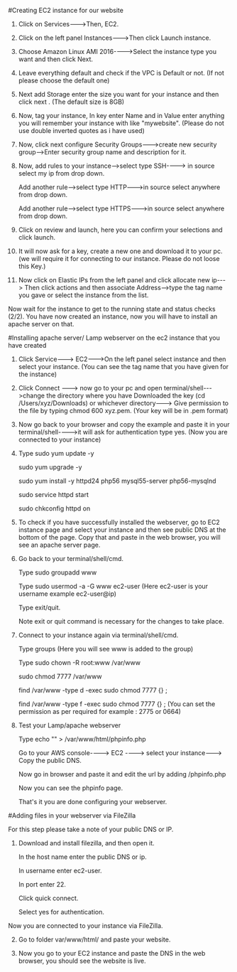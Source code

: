 #Creating EC2 instance for our website


1. Click on Services--->Then, EC2.

2. Click on the left panel Instances--->Then click Launch instance.

3. Choose Amazon Linux AMI 2016---->Select the instance type you want and then click Next.

4. Leave everything default and check if the VPC is Default or not.
(If not please choose the default one)

5. Next add Storage enter the size you want for your instance and then click next .
(The default size is 8GB)

6. Now, tag your instance, In key enter Name and in Value enter anything you will remember your instance with like "mywebsite".
(Please do not use double inverted quotes as i have used)

7. Now, click next configure Security Groups--->create new security group-->Enter security group name and description for it.

8. Now, add rules to your instance-->select type SSH----> in source select my ip from drop down.
   
   Add another rule-->select type HTTP--->in source select anywhere from drop down.
   
   Add another rule-->select type HTTPS--->in source select anywhere from drop down.

9. Click on review and launch, here you can confirm your selections and click launch.

10. It will now ask for a key, create a new one and download it to your pc.
(we will require it for connecting to our instance. Please do not loose this Key.)

11. Now click on Elastic IPs from the left panel and click allocate new ip---> Then click actions and then associate Address-->type the tag name you gave or select the instance from the list.


Now wait for the instance to get to the running state and status checks (2/2).
You have now created an instance, now you will have to install an apache server on that.


#Installing apache server/ Lamp webserver on the ec2 instance that you have created


1. Click Service---> EC2--->On the left panel select instance and then select your instance.
(You can see the tag name that you have given for the instance)

2. Click Connect ---> now go to your pc and open terminal/shell--->change the directory where you have Downloaded the key (cd /Users/xyz/Downloads) or whichever directory---> Give permission to the file by typing chmod 600 xyz.pem.
(Your key will be in .pem format)

3. Now go back to your browser and copy the example and paste it in your terminal/shell---->it will ask for authentication type yes.
(Now you are connected to your instance)

4. Type sudo yum update -y

    sudo yum upgrade -y
   
    sudo yum install -y httpd24 php56 mysql55-server php56-mysqlnd
   
    sudo service httpd start
   
    sudo chkconfig httpd on

5. To check if you have successfully installed the webserver, go to EC2 instance page and select your instance and then see public DNS at the bottom of the page.
    Copy that and paste in the web browser, you will see an apache server page.

6. Go back to your terminal/shell/cmd.
   
   Type sudo groupadd www
   
   Type sudo usermod -a -G www ec2-user
   (Here ec2-user is your username example ec2-user@ip)
   
   Type exit/quit.
   
   Note exit or quit command is necessary for the changes to take place.

7. Connect to your instance again via terminal/shell/cmd.
    
   Type groups
   (Here you will see www is added to the group)
    
   Type sudo chown -R root:www /var/www
    
   sudo chmod 7777 /var/www
    
   find /var/www -type d -exec sudo chmod 7777 {} \;
    
   find /var/www -type f -exec sudo chmod 7777 {} \;
   (You can set the permission as per required for example : 2775 or 0664)

8. Test your Lamp/apache webserver
    
   Type echo "<?php phpinfo(); ?>" > /var/www/html/phpinfo.php
   
   Go to your AWS console----> EC2 ----> select your instance---> Copy the public DNS.
   
   Now go in browser and paste it and edit the url by adding /phpinfo.php
   
   Now you can see the phpinfo page.
   
   That's it you are done configuring your webserver.


#Adding files in your webserver via FileZilla


For this step please take a note of your public DNS or IP.

1. Download and install filezilla, and then open it.
      
   In the host name enter the public DNS or ip.
      
   In username enter ec2-user.
      
   In port enter 22.
      
   Click quick connect.
      
   Select yes for authentication.

Now you are connected to your instance via FileZilla.

2. Go to folder var/www/html/ and paste your website.

3. Now you go to your EC2 instance and paste the DNS in the web browser, you should see the website is live.
